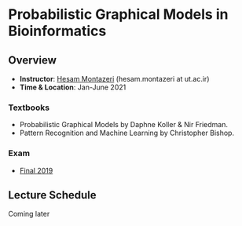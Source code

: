# Probabilistic Graphical Models in Bioinformatics

## Overview
- **Instructor**: [Hesam Montazeri](http://lcbb.ut.ac.ir) (hesam.montazeri at ut.ac.ir)
- **Time & Location**: Jan-June 2021 
### Textbooks
- Probabilistic Graphical Models by Daphne Koller & Nir Friedman.
- Pattern Recognition and Machine Learning by  Christopher Bishop.

### Exam
- [Final 2019](resources/final-exam-2019.pdf)

## Lecture Schedule
Coming later


